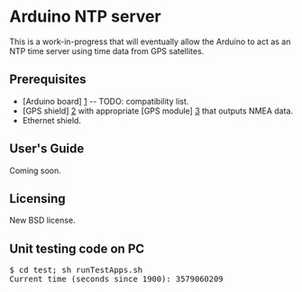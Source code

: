 Arduino NTP server
================================

This is a work-in-progress that will eventually allow the Arduino to act as an NTP time server
using time data from GPS satellites.

Prerequisites
-------------------------
* [Arduino board] [1] -- TODO: compatibility list.
* [GPS shield] [2] with appropriate [GPS module] [3] that outputs NMEA data.
* Ethernet shield.

User's Guide
-------------------------
Coming soon.

Licensing
-------------------------
New BSD license.

Unit testing code on PC
-------------------------
<pre>
$ cd test; sh runTestApps.sh
Current time (seconds since 1900): 3579060209
</pre>

  [1]: http://arduino.cc/                         "Arduino"
  [2]: https://www.sparkfun.com/products/10710    "GPS Shield @ SparkFun"
  [3]: https://www.sparkfun.com/products/465      "GPS module compatible with GPS Shield"